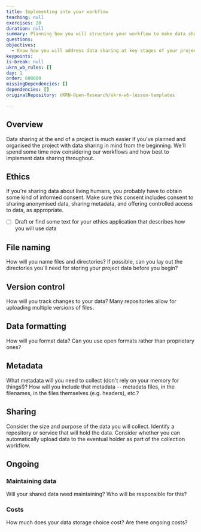 ```yaml
---
title: Implementing into your workflow
teaching: null
exercises: 20
duration: null
summary: Planning how you will structure your workflow to make data sharing easy.
questions:
objectives:
  - Know how you will address data sharing at key stages of your project.
keypoints:
is-break: null
ukrn_wb_rules: []
day: 1
order: 600000
missingDependencies: []
dependencies: []
originalRepository: UKRN-Open-Research/ukrn-wb-lesson-templates

---
```


## Overview

Data sharing at the end of a project is much easier if you've planned and organised the project with data sharing in mind from the beginning.
We'll spend some time now considering our workflows and how best to implement data sharing throughout.

## Ethics

If you're sharing data about living humans, you probably have to obtain some kind of informed consent.
Make sure this consent includes consent to sharing anonymised data, sharing metadata, and offering controlled access to data, as appropriate.

- [ ] Draft or find some text for your ethics application that describes how you will use data

## File naming

How will you name files and directories?
If possible, can you lay out the directories you'll need for storing your project data before you begin?

## Version control

How will you track changes to your data?
Many repositories allow for uploading multiple versions of files.

## Data formatting

How will you format data? 
Can you use open formats rather than proprietary ones?

## Metadata

What metadata will you need to collect (don't rely on your memory for things!)?
How will you include that metadata -- metadata files, in the filenames, in the files themselves (e.g. headers), etc.?

## Sharing

Consider the size and purpose of the data you will collect.
Identify a repository or service that will hold the data.
Consider whether you can automatically upload data to the eventual holder as part of the collection workflow.

## Ongoing

### Maintaining data

Will your shared data need maintaining? 
Who will be responsible for this?

### Costs

How much does your data storage choice cost?
Are there ongoing costs?
